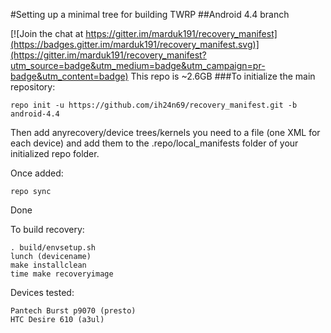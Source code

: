 #Setting up a minimal tree for building TWRP
##Android 4.4 branch

[![Join the chat at https://gitter.im/marduk191/recovery_manifest](https://badges.gitter.im/marduk191/recovery_manifest.svg)](https://gitter.im/marduk191/recovery_manifest?utm_source=badge&utm_medium=badge&utm_campaign=pr-badge&utm_content=badge)
This repo is ~2.6GB
###To initialize the main repository:

````
repo init -u https://github.com/ih24n69/recovery_manifest.git -b android-4.4
````
Then add anyrecovery/device trees/kernels you need to a file (one XML for each device) and add them to the .repo/local_manifests folder of your initialized repo folder.

Once added:
````
repo sync
````
Done

To build recovery:
````
. build/envsetup.sh
lunch (devicename)
make installclean
time make recoveryimage
````


Devices tested:

````
Pantech Burst p9070 (presto)
HTC Desire 610 (a3ul)
````
